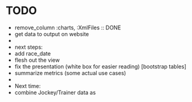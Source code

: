 TODO
==============

* remove_column :charts, :XmlFiles :: DONE
* get data to output on website
*
* next steps:
* add race_date
* flesh out the view
* fix the presentation (white box for easier reading) [bootstrap tables]
* summarize metrics (some actual use cases)
*
* Next time:
* combine Jockey/Trainer data as 
